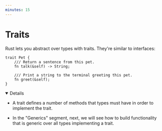 ```yaml
---
minutes: 15
---
```


# Traits

Rust lets you abstract over types with traits. They're similar to interfaces:

```rust,editable
trait Pet {
    /// Return a sentence from this pet.
    fn talk(&self) -> String;

    /// Print a string to the terminal greeting this pet.
    fn greet(&self);
}
```

<details open='true'>

- A trait defines a number of methods that types must have in order to implement
  the trait.

- In the "Generics" segment, next, we will see how to build functionality that
  is generic over all types implementing a trait.

</details>
